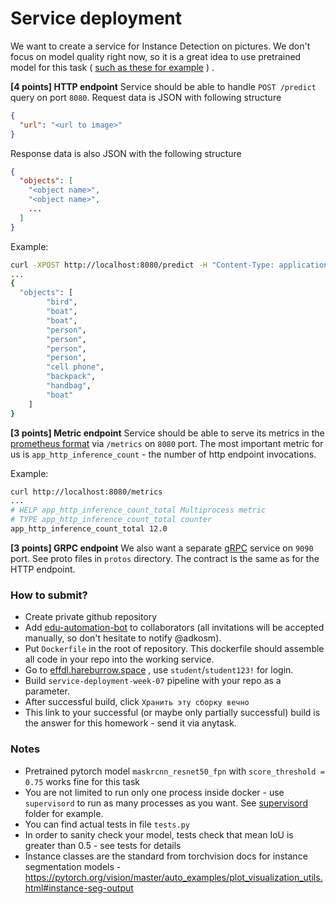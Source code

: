 # Service deployment

We want to create a service for Instance Detection on pictures.
We don't focus on model quality right now, so it is a great idea to use pretrained model for this task ( [such as these for example](https://pytorch.org/vision/stable/models.html#object-detection-instance-segmentation-and-person-keypoint-detection) ) .

**[4 points] HTTP endpoint**
Service should be able to handle `POST /predict` query on port `8080`. Request data is JSON with following structure
```json
{
  "url": "<url to image>"
}
```

Response data is also JSON with the following structure
```json
{
  "objects": [
    "<object name>",
    "<object name>",
    ...
  ]
}
```

Example:
```bash
curl -XPOST http://localhost:8080/predict -H "Content-Type: application/json" -d '{"url": "https://storage.yandexcloud.net/effdl2022-coco/000000001268.jpg"}'
...
{
  "objects": [
        "bird",
        "boat",
        "boat",
        "person",
        "person",
        "person",
        "person",
        "cell phone",
        "backpack",
        "handbag",
        "boat"
    ]
}
```

**[3 points] Metric endpoint**
Service should be able to serve its metrics in the [prometheus format](https://prometheus.io/docs/concepts/data_model/) via `/metrics` on `8080` port. The most important metric for us is `app_http_inference_count` - the number of http endpoint invocations.

Example:
```bash
curl http://localhost:8080/metrics
...
# HELP app_http_inference_count_total Multiprocess metric
# TYPE app_http_inference_count_total counter
app_http_inference_count_total 12.0
```

**[3 points] GRPC endpoint**
We also want a separate [gRPC](https://grpc.io/) service on `9090` port. See proto files in `protos` directory. The contract is the same as for the HTTP endpoint.

### How to submit?

* Create private github repository
* Add [edu-automation-bot](https://github.com/edu-automation-bot) to collaborators (all invitations will be accepted manually, so don't hesitate to notify @adkosm).
* Put `Dockerfile` in the root of repository. This dockerfile should assemble all code in your repo into the working service.
* Go to [effdl.hareburrow.space](http://effdl.hareburrow.space/) , use `student`/`student123!` for login.
* Build `service-deployment-week-07` pipeline with your repo as a parameter.
* After successful build, click `Хранить эту сборку вечно`
* This link to your successful (or maybe only partially successful) build is the answer for this homework - send it via anytask.

### Notes

* Pretrained pytorch model `maskrcnn_resnet50_fpn` with `score_threshold = 0.75` works fine for this task
* You are not limited to run only one process inside docker - use `supervisord` to run as many processes as you want. See [supervisord](./../supervisord) folder for example.
* You can find actual tests in file `tests.py`
* In order to sanity check your model, tests check that mean IoU is greater than 0.5 - see tests for details
* Instance classes are the standard from torchvision docs for instance segmentation models - https://pytorch.org/vision/master/auto_examples/plot_visualization_utils.html#instance-seg-output
